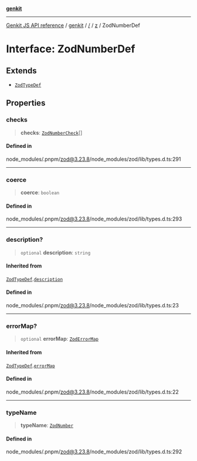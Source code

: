 [**genkit**](../../../README.md)

***

[Genkit JS API reference](../../../../README.md) / [genkit](../../../README.md) / [/](../../../README.md) / [z](../README.md) / ZodNumberDef

# Interface: ZodNumberDef

## Extends

- [`ZodTypeDef`](ZodTypeDef.md)

## Properties

### checks

> **checks**: [`ZodNumberCheck`](../type-aliases/ZodNumberCheck.md)[]

#### Defined in

node\_modules/.pnpm/zod@3.23.8/node\_modules/zod/lib/types.d.ts:291

***

### coerce

> **coerce**: `boolean`

#### Defined in

node\_modules/.pnpm/zod@3.23.8/node\_modules/zod/lib/types.d.ts:293

***

### description?

> `optional` **description**: `string`

#### Inherited from

[`ZodTypeDef`](ZodTypeDef.md).[`description`](ZodTypeDef.md#description)

#### Defined in

node\_modules/.pnpm/zod@3.23.8/node\_modules/zod/lib/types.d.ts:23

***

### errorMap?

> `optional` **errorMap**: [`ZodErrorMap`](../type-aliases/ZodErrorMap.md)

#### Inherited from

[`ZodTypeDef`](ZodTypeDef.md).[`errorMap`](ZodTypeDef.md#errormap)

#### Defined in

node\_modules/.pnpm/zod@3.23.8/node\_modules/zod/lib/types.d.ts:22

***

### typeName

> **typeName**: [`ZodNumber`](../enumerations/ZodFirstPartyTypeKind.md#zodnumber)

#### Defined in

node\_modules/.pnpm/zod@3.23.8/node\_modules/zod/lib/types.d.ts:292
